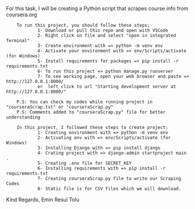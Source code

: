 For this task, I will be creating a Python script that scrapes course info from coursera.org
        
        To run this project, you should follow these steps;
                1- Download or pull this repo and open with VSCode
                2- Right click on file and select "open in integrated Terminal"
                3- Create environment with => python -m venv env
                4- Activate your environment with => env/Scripts/activate (for Windows)
                5- Install requirements for packages => pip install -r requirements.txt
                6- To run this project => python manage.py runserver
                7- To see working page, open your web browser and paste => http://127.0.0.1:8000/ 
                or  left click to url "Starting development server at http://127.0.0.1:8000/"

        P.S: You can check my codes while running project in "courseraScrap.txt" or "courseraScrap.py"
        P.S: Comments added to "courseraScrap.py" file for better understanding

        In this project, I followed these steps to create project;
                1- Creating environment with => python -m venv env
                2- Activating env with => env/Scripts/activate (for Windows)
                3- Installing Django with => pip install django
                4- Crating project with => django-admin startproject main .
                5- Creating .env file for SECRET_KEY
                6- Installing requirements with => pip install -r requirements.txt
                7- Creating courseraScrap.py file to write our Scraping Codes
                8- Static file is for CSV files which we will download.
        
Kind Regards,
Emin Resul Tolu
